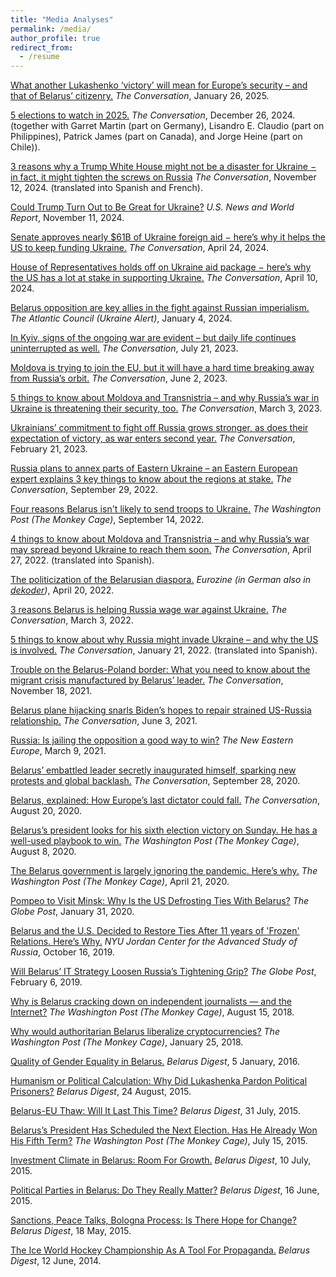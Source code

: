 ```yaml
---
title: "Media Analyses"
permalink: /media/
author_profile: true
redirect_from:
  - /resume
---
```

[What another Lukashenko ‘victory’ will mean for Europe’s security – and that of Belarus’ citizenry.](https://theconversation.com/what-another-lukashenko-victory-will-mean-for-europes-security-and-that-of-belarus-citizenry-247882) <em>The Conversation</em>, January 26, 2025.

[5 elections to watch in 2025.](https://theconversation.com/5-elections-to-watch-in-2025-246194) <em>The Conversation</em>, December 26, 2024. (together with Garret Martin (part on Germany), Lisandro E. Claudio (part on Philippines), Patrick James (part on Canada), and Jorge Heine (part on Chile)).

[3 reasons why a Trump White House might not be a disaster for Ukraine − in fact, it might tighten the screws on Russia](https://theconversation.com/3-reasons-why-a-trump-white-house-might-not-be-a-disaster-for-ukraine-in-fact-it-might-tighten-the-screws-on-russia-243227?fbclid=IwY2xjawGgcfdleHRuA2FlbQIxMQABHbcv-faGIFZkX34L31QaJ01mIlmYZgBQ0CZM3xDz11L9bmEYsr0F-VA_ng_aem_qlBg5BYXGokazyEzgoKcAw) <em>The Conversation</em>, November 12, 2024. (translated into Spanish and French).

[Could Trump Turn Out to Be Great for Ukraine?](https://www.usnews.com/opinion/articles/2024-11-11/could-trump-turn-out-to-be-great-for-ukraine) <em>U.S. News and World Report</em>, November 11, 2024.

[Senate approves nearly $61B of Ukraine foreign aid − here’s why it helps the US to keep funding Ukraine.](https://theconversation.com/senate-approves-nearly-61b-of-ukraine-foreign-aid-heres-why-it-helps-the-us-to-keep-funding-ukraine-228344) <em>The Conversation</em>, April 24, 2024.

[House of Representatives holds off on Ukraine aid package − here’s why the US has a lot at stake in supporting Ukraine.](https://theconversation.com/house-of-representatives-holds-off-on-ukraine-aid-package-heres-why-the-us-has-a-lot-at-stake-in-supporting-ukraine-227420?fbclid=IwAR3S54sZBTYL6qeZsCz4dlHpWPtDs49gaugX7utq95LEFNR3udarbzgjOEM_aem_AUMh8U93XkktAgDqvTmu0cgRmYNKaqSUao4Vk914F6_4FEmRF4mV911iXzpc7zwipsM-YJC5crs_x0d2diPZhV1L) <em>The Conversation</em>, April 10, 2024.

[Belarus opposition are key allies in the fight against Russian imperialism.](https://www.atlanticcouncil.org/blogs/ukrainealert/belarus-opposition-are-key-allies-in-the-fight-against-russian-imperialism/?fbclid=IwAR0-d-t8jH7FHw2cirRJWSfaH1zWVVjc5jXkb6lvf-GAnLu-MexNW8y7jHQ) <em>The Atlantic Council (Ukraine Alert)</em>, January 4, 2024.

[In Kyiv, signs of the ongoing war are evident – but daily life continues uninterrupted as well.](https://theconversation.com/in-kyiv-signs-of-the-ongoing-war-are-evident-but-daily-life-continues-uninterrupted-as-well-209952) <em>The Conversation</em>, July 21, 2023.

[Moldova is trying to join the EU, but it will have a hard time breaking away from Russia’s orbit.](https://theconversation.com/moldova-is-trying-to-join-the-eu-but-it-will-have-a-hard-time-breaking-away-from-russias-orbit-206838) <em>The Conversation</em>, June 2, 2023.

[5 things to know about Moldova and Transnistria – and why Russia’s war in Ukraine is threatening their security, too.](https://theconversation.com/5-things-to-know-about-moldova-and-transnistria-and-why-russias-war-in-ukraine-is-threatening-their-security-too-200982) <em>The Conversation</em>, March 3, 2023.

[Ukrainians’ commitment to fight off Russia grows stronger, as does their expectation of victory, as war enters second year.](https://theconversation.com/ukrainians-commitment-to-fight-off-russia-grows-stronger-as-does-their-expectation-of-victory-as-war-enters-second-year-196450) <em>The Conversation</em>, February 21, 2023.

[Russia plans to annex parts of Eastern Ukraine – an Eastern European expert explains 3 key things to know about the regions at stake.](https://theconversation.com/russia-plans-to-annex-parts-of-eastern-ukraine-an-eastern-european-expert-explains-3-key-things-to-know-about-the-regions-at-stake-191482) <em>The Conversation</em>, September 29, 2022.

[Four reasons Belarus isn't likely to send troops to Ukraine.](https://www.washingtonpost.com/politics/2022/09/14/belarus-russia-ukraine-putin-lukashenko/?fbclid=IwAR0tdXJEvVpoA3hPYY9eBU0FV-Qatx8M_aKy2hhiKhvOFfHvO2-mWgq-agU) <em>The Washington Post (The Monkey Cage)</em>, September 14, 2022.

[4 things to know about Moldova and Transnistria – and why Russia’s war may spread beyond Ukraine to reach them soon.](https://theconversation.com/4-things-to-know-about-moldova-and-transnistria-and-why-russias-war-may-spread-beyond-ukraine-to-reach-them-soon-182030#comment_2781265) <em>The Conversation</em>, April 27, 2022. (translated into Spanish).

[The politicization of the Belarusian diaspora.](https://www.eurozine.com/the-politicization-of-the-belarusian-diaspora/?fbclid=IwAR1C07IIVKMeBru-X6bd12Uo28ai2rPOSDZ12PnCBUAXmg8ahBl4PvAj9jk) <em>Eurozine (in German also in [dekoder](https://www.dekoder.org/de/gnose/belarus-diaspora-migration-geschichte))</em>, April 20, 2022.

[3 reasons Belarus is helping Russia wage war against Ukraine.](https://theconversation.com/3-reasons-belarus-is-helping-russia-wage-war-against-ukraine-177984) <em>The Conversation</em>, March 3, 2022.

[5 things to know about why Russia might invade Ukraine – and why the US is involved.](https://theconversation.com/5-things-to-know-about-why-russia-might-invade-ukraine-and-why-the-us-is-involved-175371) <em>The Conversation</em>, January 21, 2022. (translated into Spanish).

[Trouble on the Belarus-Poland border: What you need to know about the migrant crisis manufactured by Belarus’ leader.](https://theconversation.com/trouble-on-the-belarus-poland-border-what-you-need-to-know-about-the-migrant-crisis-manufactured-by-belarus-leader-172108) <em>The Conversation</em>, November 18, 2021.

[Belarus plane hijacking snarls Biden’s hopes to repair strained US-Russia relationship.](https://theconversation.com/belarus-plane-hijacking-snarls-bidens-hopes-to-repair-strained-us-russia-relationship-161969?fbclid=IwAR0M0QCrBxnOIPCmKoVoc5gkyTCwOjNYWmlGBJk9NoVXP8FfDllB2pXnuGw) <em>The Conversation</em>, June 3, 2021.	
	
[Russia: Is jailing the opposition a good way to win?](https://neweasterneurope.eu/2021/03/09/russia-is-jailing-the-opposition-a-good-way-to-win/) <em>The New Eastern Europe</em>, March 9, 2021.	
	
[Belarus’ embattled leader secretly inaugurated himself, sparking new protests and global backlash.](https://theconversation.com/belarus-embattled-leader-secretly-inaugurated-himself-sparking-new-protests-and-global-backlash-146910) <em>The Conversation</em>, September 28, 2020.
	
[Belarus, explained: How Europe’s last dictator could fall.](https://theconversation.com/belarus-explained-how-europes-last-dictator-could-fall-144711/) <em>The Conversation</em>, August 20, 2020.
			
[Belarus’s president looks for his sixth election victory on Sunday. He has a well-used playbook to win.](https://www.washingtonpost.com/politics/2020/08/08/belarus-president-is-looking-his-sixth-election-victory-he-has-well-used-playbook-win-aug-9/) <em>The Washington Post (The Monkey Cage)</em>, August 8, 2020.
	
[The Belarus government is largely ignoring the pandemic. Here’s why.](https://www.washingtonpost.com/politics/2020/04/21/belarus-government-is-largely-ignoring-pandemic-heres-why/) <em>The Washington Post (The Monkey Cage)</em>, April 21, 2020.
	
[Pompeo to Visit Minsk: Why Is the US Defrosting Ties With Belarus?](https://theglobepost.com/2020/01/31/us-belarus-ties/) <em>The Globe Post</em>, January 31, 2020.
	
[Belarus and the U.S. Decided to Restore Ties After 11 years of 'Frozen' Relations. Here’s Why.](http://jordanrussiacenter.org/news/belarus-and-the-u-s-decided-to-restore-ties-after-11-years-of-frozen-relations-heres-why/#.Xg1I-S2ZOgQ/) <em>NYU Jordan Center for the Advanced Study of Russia</em>, October 16, 2019.
	
[Will Belarus’ IT Strategy Loosen Russia’s Tightening Grip?](https://theglobepost.com/2019/02/06/belarus-russia-it/) <em>The Globe Post</em>, February 6, 2019.
	
[Why is Belarus cracking down on independent journalists — and the Internet?](https://www.washingtonpost.com/news/monkey-cage/wp/2018/08/15/why-is-belarus-cracking-down-on-independent-journalists-and-the-internet/?utm_term=.b65f7f9133e0) <em>The Washington Post (The Monkey Cage)</em>, August 15, 2018.
	
[Why would authoritarian Belarus liberalize cryptocurrencies?](https://www.washingtonpost.com/news/monkey-cage/wp/2018/01/25/why-would-authoritarian-belarus-liberalize-cryptocurrencies/?utm_term=.5792ebbe8d9f) <em>The Washington Post (The Monkey Cage)</em>, January 25, 2018.
	
[Quality of Gender Equality in Belarus.](https://belarusdigest.com/story/quality-of-gender-equality-in-belarus/) <em>Belarus Digest</em>, 5 January, 2016.

[Humanism or Political Calculation: Why Did Lukashenka Pardon Political Prisoners?](https://belarusdigest.com/story/humanism-or-political-calculation-why-did-lukashenka-pardon-political-prisoners/) <em>Belarus Digest</em>, 24 August, 2015.

[Belarus-EU Thaw: Will It Last This Time?](https://udf.name/english/featured-stories/126573-belarus-eu-thaw-will-it-last-this-time.html) <em>Belarus Digest</em>, 31 July, 2015.

[Belarus’s President Has Scheduled the Next Election. Has He Already Won His Fifth Term?](https://www.washingtonpost.com/blogs/monkey-cage/wp/2015/07/15/belaruss-president-has-scheduled-the-next-election-has-he-already-won-his-fifth-term/) <em>The Washington Post (The Monkey Cage)</em>, July 15, 2015.

[Investment Climate in Belarus: Room For Growth.](https://belarusdigest.com/story/investment-climate-in-belarus-room-for-growth/) <em>Belarus Digest</em>, 10 July, 2015.

[Political Parties in Belarus: Do They Really Matter?](https://belarusdigest.com/story/political-parties-in-belarus-do-they-really-matter/) <em>Belarus Digest</em>, 16 June, 2015.

[Sanctions, Peace Talks, Bologna Process: Is There Hope for Change?](https://belarusdigest.com/story/sanctions-peace-talks-bologna-process-is-there-hope-for-change/) <em>Belarus Digest</em>, 18 May, 2015.

[The Ice World Hockey Championship As A Tool For Propaganda.](https://belarusdigest.com/story/the-ice-world-hockey-championship-as-a-tool-for-propaganda/) <em>Belarus Digest</em>, 12 June, 2014.
